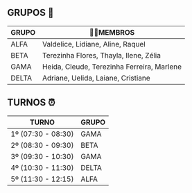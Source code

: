 ## GRUPOS 🤝

| **GRUPO**  | **🕵️‍♀️MEMBROS**                        |
|--------|--------------------------------|
| ALFA   | Valdelice, Lidiane, Aline, Raquel           |
| BETA   | Terezinha Flores, Thayla, Ilene, Zélia           |
| GAMA   | Heida, Cleude, Terezinha Ferreira, Marlene      |
| DELTA  | Adriane, Uelida, Laiane, Cristiane    |

## TURNOS ⏰

| **TURNO**  | **GRUPO**                        |
|--------|--------------------------------|
| 1º (07:30 - 08:30)   | GAMA           |
| 2º (08:30 - 09:30)  | BETA           |
| 3º (09:30 - 10:30)  | GAMA      |
| 4º (10:30 - 11:30) | DELTA     |
| 5º (11:30 - 12:15) | ALFA     |
